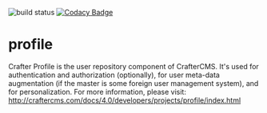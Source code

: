 ![build status](https://travis-ci.org/craftercms/profile.svg?branch=develop)
[![Codacy Badge](https://app.codacy.com/project/badge/Grade/a989244a4b644e93a4c2c6addc1c8ac0)](https://www.codacy.com/gh/craftercms/profile/dashboard?utm_source=github.com&amp;utm_medium=referral&amp;utm_content=craftercms/profile&amp;utm_campaign=Badge_Grade)

profile
=======

Crafter Profile is the user repository component of CrafterCMS. It's used for authentication and authorization (optionally), for user meta-data augmentation (if the master is some foreign user management system), and for personalization. For more information, please visit: http://craftercms.com/docs/4.0/developers/projects/profile/index.html
